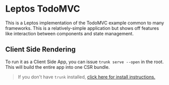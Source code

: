 # Leptos TodoMVC

This is a Leptos implementation of the TodoMVC example common to many frameworks. This is a relatively-simple application but shows off features like interaction between components and state management.

## Client Side Rendering

To run it as a Client Side App, you can issue `trunk serve --open` in the root. This will build the entire
app into one CSR bundle.

> If you don't have `trunk` installed, [click here for install instructions.](https://trunkrs.dev/)
